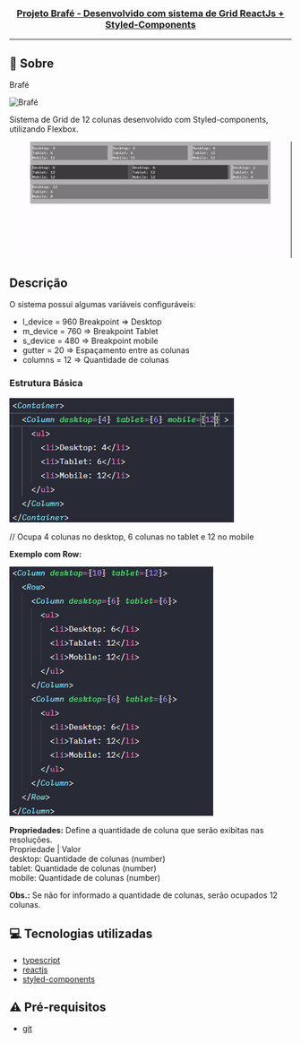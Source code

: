 <h3 align="center">
  <a href="https://cahmoraes.github.io/brafe-react/">Projeto Brafé - Desenvolvido com sistema de Grid ReactJs + Styled-Components</a>
</h3>

---

## :rocket: Sobre

Brafé

<img src="https://github.com/Cahmoraes/brafe-react/blob/513216323ee59e0c20cc600f632cfd408d0ceef8/src/assets/examples/brafe-react.gif" alt="Brafé">

Sistema de Grid de 12 colunas desenvolvido com Styled-components, utilizando Flexbox.

<img src="https://github.com/Cahmoraes/React-Grid/blob/master/src/assets/demo.gif" alt="Grid System">

## Descrição
O sistema possui algumas variáveis configuráveis:
<ul>
  <li>l_device = 960 Breakpoint => Desktop</li>
  <li>m_device = 760 => Breakpoint Tablet</li>
  <li>s_device = 480 => Breakpoint mobile</li>
  <li>gutter = 20 => Espaçamento entre as colunas</li>
  <li>columns = 12 => Quantidade de colunas</li>
</ul>

### Estrutura Básica
<img src="https://github.com/Cahmoraes/React-Grid/blob/master/src/assets/estrutura-basica.png">

// Ocupa 4 colunas no desktop, 6 colunas no tablet e 12 no mobile

<b>Exemplo com Row:</b>

<img src="https://github.com/Cahmoraes/React-Grid/blob/master/src/assets/row.png">
 
<b>Propriedades:</b>
Define a quantidade de coluna que serão exibitas nas resoluções.<br>
Propriedade | Valor <br>
desktop: Quantidade de colunas (number)<br>
tablet: Quantidade de colunas (number)<br>
mobile: Quantidade de colunas (number)<br>

<b>Obs.:</b> Se não for informado a quantidade de colunas, serão ocupados 12 colunas.

## :computer: Tecnologias utilizadas

- [typescript](https://www.typescriptlang.org/)
- [reactjs](https://pt-br.reactjs.org/)
- [styled-components](https://styled-components.com/)

## :warning: Pré-requisitos

- [git](https://git-scm.com/)
